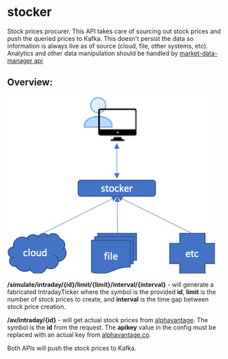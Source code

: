 # stocker
Stock prices procurer. This API takes care of sourcing out stock prices and push the queried prices to Kafka.
This doesn't persist the data so information is always live as of source (cloud, file, other systems, etc). Analytics and other data manipulation should be handled by [market-data-manager api](https://github.com/chiusday/market-data)

## Overview:
![](src/main/resources/images/stockerOverview.png)

**/simulate/intraday/{id}/limit/{limit}/interval/{interval}** - will generate a fabricated IntradayTicker where the symbol
is the provided **id**, **limit** is the number of stock prices to create, and **interval** is the time gap between stock
price creation.

**/av/intraday/{id}** - will get actual stock prices from [alphavantage](https://www.alphavantage.co/query?function=TIME_SERIES_INTRADAY&symbol={id}&apikey=demo&interval=5min).
The symbol is the **id** from the request. The **apikey** value in the config must be replaced with an actual key from [alphavantage.co](https://www.alphavantage.co/support/#api-key).

Both APIs will push the stock prices to Kafka.